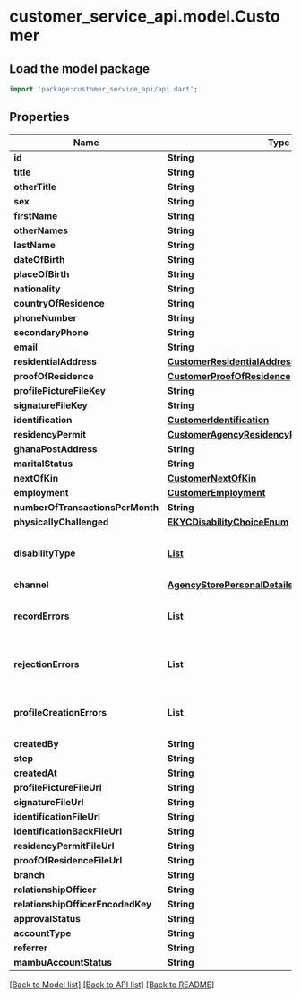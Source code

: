 # customer_service_api.model.Customer

## Load the model package
```dart
import 'package:customer_service_api/api.dart';
```

## Properties
Name | Type | Description | Notes
------------ | ------------- | ------------- | -------------
**id** | **String** |  | 
**title** | **String** |  | 
**otherTitle** | **String** |  | [optional] 
**sex** | **String** |  | 
**firstName** | **String** |  | 
**otherNames** | **String** |  | [optional] 
**lastName** | **String** |  | 
**dateOfBirth** | **String** |  | 
**placeOfBirth** | **String** |  | 
**nationality** | **String** |  | 
**countryOfResidence** | **String** |  | 
**phoneNumber** | **String** |  | 
**secondaryPhone** | **String** |  | [optional] 
**email** | **String** |  | [optional] 
**residentialAddress** | [**CustomerResidentialAddress**](CustomerResidentialAddress.md) |  | 
**proofOfResidence** | [**CustomerProofOfResidence**](CustomerProofOfResidence.md) |  | 
**profilePictureFileKey** | **String** |  | 
**signatureFileKey** | **String** |  | 
**identification** | [**CustomerIdentification**](CustomerIdentification.md) |  | 
**residencyPermit** | [**CustomerAgencyResidencyPermit**](CustomerAgencyResidencyPermit.md) |  | [optional] 
**ghanaPostAddress** | **String** |  | 
**maritalStatus** | **String** |  | [optional] 
**nextOfKin** | [**CustomerNextOfKin**](CustomerNextOfKin.md) |  | [optional] 
**employment** | [**CustomerEmployment**](CustomerEmployment.md) |  | [optional] 
**numberOfTransactionsPerMonth** | **String** |  | [optional] 
**physicallyChallenged** | [**EKYCDisabilityChoiceEnum**](EKYCDisabilityChoiceEnum.md) |  | [optional] 
**disabilityType** | [**List<DisabilityTypeEnum>**](DisabilityTypeEnum.md) |  | [optional] [default to const []]
**channel** | [**AgencyStorePersonalDetailsRequestChannelEnum**](AgencyStorePersonalDetailsRequestChannelEnum.md) |  | [optional] 
**recordErrors** | **List<String>** |  | [optional] [default to const []]
**rejectionErrors** | **List<String>** |  | [optional] [default to const []]
**profileCreationErrors** | **List<String>** |  | [optional] [default to const []]
**createdBy** | **String** |  | 
**step** | **String** |  | 
**createdAt** | **String** |  | 
**profilePictureFileUrl** | **String** |  | 
**signatureFileUrl** | **String** |  | 
**identificationFileUrl** | **String** |  | 
**identificationBackFileUrl** | **String** |  | 
**residencyPermitFileUrl** | **String** |  | 
**proofOfResidenceFileUrl** | **String** |  | 
**branch** | **String** |  | 
**relationshipOfficer** | **String** |  | 
**relationshipOfficerEncodedKey** | **String** |  | 
**approvalStatus** | **String** |  | 
**accountType** | **String** |  | 
**referrer** | **String** |  | 
**mambuAccountStatus** | **String** |  | 

[[Back to Model list]](../README.md#documentation-for-models) [[Back to API list]](../README.md#documentation-for-api-endpoints) [[Back to README]](../README.md)


